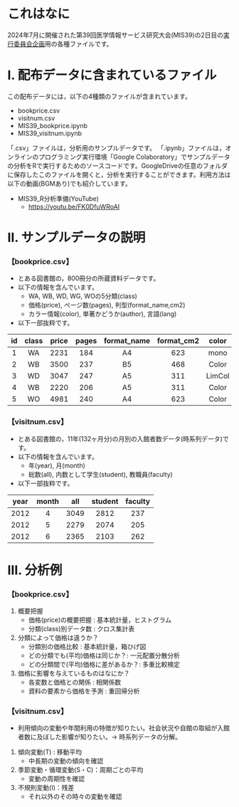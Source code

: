 # これはなに
2024年7月に開催された第39回医学情報サービス研究大会(MIS39)の2日目の[実行委員会企画](https://plaza.umin.ac.jp/mis/39/plan.html)用の各種ファイルです。

# Ⅰ. 配布データに含まれているファイル
この配布データには，以下の4種類のファイルが含まれています。

- bookprice.csv
- visitnum.csv
- MIS39_bookprice.ipynb
- MIS39_visitnum.ipynb

「.csv」ファイルは，分析用のサンプルデータです。
「.ipynb」ファイルは，オンラインのプログラミング実行環境「Google Colaboratory」でサンプルデータの分析をRで実行するためのソースコードです。GoogleDriveの任意のフォルダに保存したこのファイルを開くと，分析を実行することができます。利用方法は以下の動画(BGMあり)でも紹介しています。

- MIS39_R分析準備(YouTube)
  - https://youtu.be/FK0DfuWRoAI

# Ⅱ. サンプルデータの説明
### 【bookprice.csv】
- とある図書館の，800冊分の所蔵資料データです。
- 以下の情報を含んでいます。
	- WA, WB, WD, WG, WOの5分類(class)
	- 価格(price), ページ数(pages), 判型(format_name,cm2)
	- カラー情報(color), 単著かどうか(author), 言語(lang)
- 以下一部抜粋です。

| id  | class | price | pages | format_name | format_cm2 | color  | author | lang |
| :-: | :---: | :---: | :---: | :---------: | :--------: | :----: | :----: | :--: |
|  1  |  WA   | 2231  |  184  |     A4      |    623     |  mono  | single | jpn  |
|  2  |  WB   | 3500  |  237  |     B5      |    468     | Color  | multi  | jpn  |
|  3  |  WD   | 3047  |  247  |     A5      |    311     | LimCol | multi  | eng  |
|  4  |  WB   | 2220  |  206  |     A5      |    311     | Color  | multi  | jpn  |
|  5  |  WO   | 4981  |  240  |     A4      |    623     | Color  | multi  | jpn  |

### 【visitnum.csv】
- とある図書館の，11年(132ヶ月分)の月別の入館者数データ(時系列データ)です。
- 以下の情報を含んでいます。
	- 年(year), 月(month)
	- 総数(all), 内数として学生(student), 教職員(faculty)
- 以下一部抜粋です。

| year | month | all  | student | faculty |
| :--: | :---: | :--: | :-----: | :-----: |
| 2012 |   4   | 3049 |  2812   |   237   |
| 2012 |   5   | 2279 |  2074   |   205   |
| 2012 |   6   | 2365 |  2103   |   262   |

# Ⅲ. 分析例
### 【bookprice.csv】
1. 概要把握
	- 価格(price)の概要把握 : 基本統計量，ヒストグラム
	- 分類(class)別データ数 : クロス集計表
2. 分類によって価格は違うか？
	- 分類別の価格比較 : 基本統計量，箱ひげ図
	- どの分類でも(平均)価格は同じか？: 一元配置分散分析
	- どの分類間で(平均)価格に差があるか？: 多重比較検定
3. 価格に影響を与えているものはなにか？
	- 各変数と価格との関係 : 相関係数
	- 資料の要素から価格を予測 : 重回帰分析
### 【visitnum.csv】
- 利用傾向の変動や年間利用の特徴が知りたい。社会状況や自館の取組が入館者数に及ぼした影響が知りたい。→ 時系列データの分解。
1. 傾向変動(T) : 移動平均
	- 中長期の変動の傾向を確認
2. 季節変動・循環変動(S・C)：周期ごとの平均
	- 変動の周期性を確認
3. 不規則変動(I)：残差
	- それ以外のその時々の変動を確認

